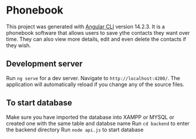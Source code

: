 # Phonebook

This project was generated with [Angular CLI](https://github.com/angular/angular-cli) version 14.2.3.
It is a phonebook software that allows users to save ythe contacts they want over time. They can also view more details, edit and even delete the contacts if they wish.
## Development server

Run `ng serve` for a dev server. Navigate to `http://localhost:4200/`. The application will automatically reload if you change any of the source files.

## To start database
Make sure you have imported the database into XAMPP or MYSQL or created one with the same table and databse name
Run `cd backend` to enter the backend directory
Run `node api.js` to start database

